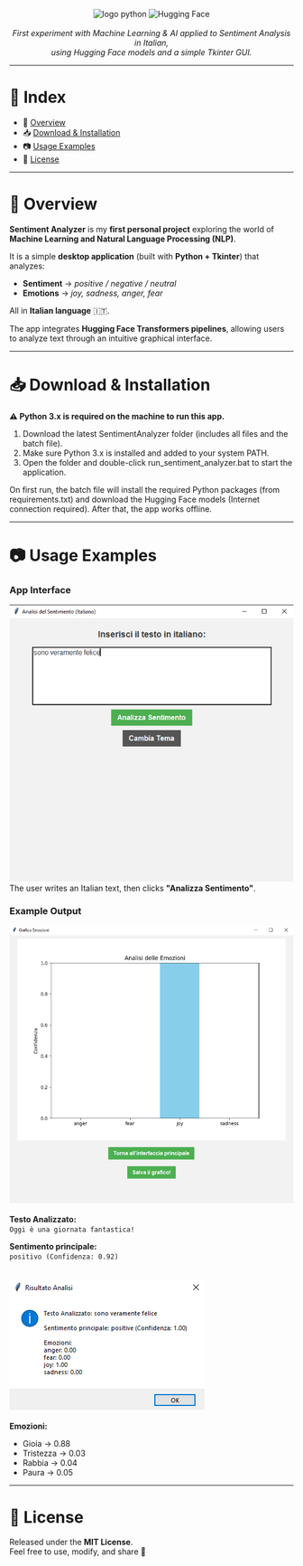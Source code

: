 <p align="center">
  <img src="https://skillicons.dev/icons?i=python" alt="logo python" width="15%">
  <img src="https://huggingface.co/front/assets/huggingface_logo.svg" alt="Hugging Face" width="15%">
  <br><br>
  <i>First experiment with Machine Learning & AI applied to Sentiment Analysis in Italian,<br>
  using Hugging Face models and a simple Tkinter GUI.</i>
</p>

---

# 📖 Index
- 📌 [Overview](#-overview)  
- 📥 [Download & Installation](#-download--installation)  
- 📷 [Usage Examples](#-usage-examples)  
- 📄 [License](#-license)  

---

# 📌 Overview

**Sentiment Analyzer** is my **first personal project** exploring the world of **Machine Learning and Natural Language Processing (NLP)**.  

It is a simple **desktop application** (built with **Python + Tkinter**) that analyzes:  
- **Sentiment** → *positive / negative / neutral*  
- **Emotions** → *joy, sadness, anger, fear*  

All in **Italian language** 🇮🇹.  

The app integrates **Hugging Face Transformers pipelines**, allowing users to analyze text through an intuitive graphical interface.  

---

# 📥 Download & Installation

**⚠️ Python 3.x is required on the machine to run this app.**

1. Download the latest SentimentAnalyzer folder (includes all files and the batch file).
2. Make sure Python 3.x is installed and added to your system PATH.
3. Open the folder and double-click run_sentiment_analyzer.bat to start the application.

On first run, the batch file will install the required Python packages (from requirements.txt) and download the Hugging Face models (Internet connection required).
After that, the app works offline.

---
# 📷 Usage Examples

### App Interface  
![App Screenshot](img/interface.png)<br>
The user writes an Italian text, then clicks **"Analizza Sentimento"**.  

### Example Output  
![App Screenshot](img/graph.png)
<br><br>
**Testo Analizzato:**  
`Oggi è una giornata fantastica!`  

**Sentimento principale:**  
`positivo (Confidenza: 0.92)`  
<br><br>
![App Screenshot](img/result.png)<br><br>
**Emozioni:**  
- Gioia → 0.88  
- Tristezza → 0.03  
- Rabbia → 0.04  
- Paura → 0.05  

---

# 📄 License

Released under the **MIT License**.  
Feel free to use, modify, and share 🚀
